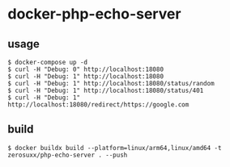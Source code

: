# docker-php-echo-server

## usage
```shell
$ docker-compose up -d
$ curl -H "Debug: 0" http://localhost:18080
$ curl -H "Debug: 1" http://localhost:18080
$ curl -H "Debug: 1" http://localhost:18080/status/random
$ curl -H "Debug: 1" http://localhost:18080/status/401
$ curl -H "Debug: 1" http://localhost:18080/redirect/https://google.com
```

## build
```shell
$ docker buildx build --platform=linux/arm64,linux/amd64 -t zerosuxx/php-echo-server . --push
```
